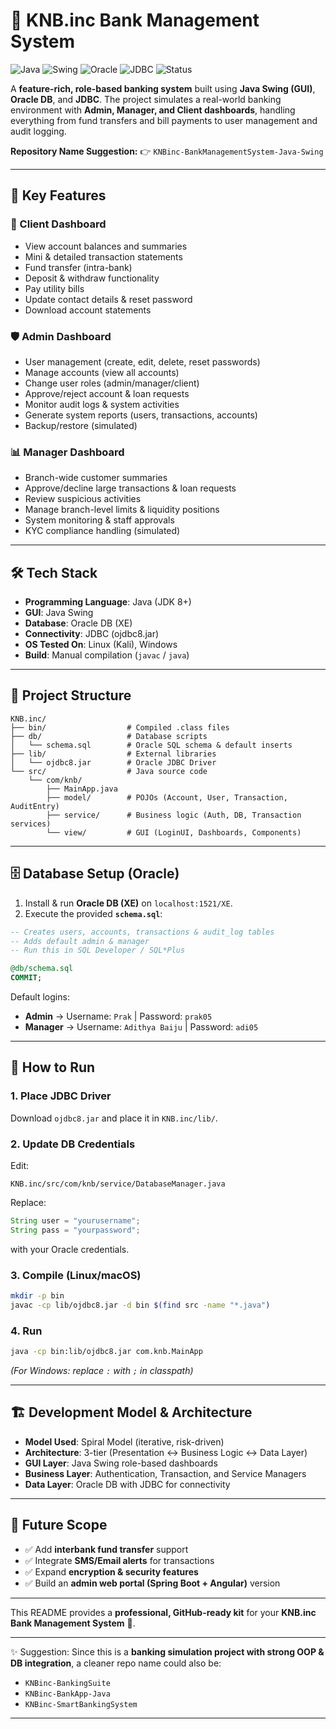 

# 🏦 KNB.inc Bank Management System

![Java](https://img.shields.io/badge/Java-JDK%208%2B-red.svg)
![Swing](https://img.shields.io/badge/Java%20Swing-GUI-brightgreen.svg)
![Oracle](https://img.shields.io/badge/Oracle-Database-blue.svg)
![JDBC](https://img.shields.io/badge/JDBC-ojdbc8-yellow.svg)
![Status](https://img.shields.io/badge/Status-Stable-success.svg)

A **feature-rich, role-based banking system** built using **Java Swing (GUI)**, **Oracle DB**, and **JDBC**.
The project simulates a real-world banking environment with **Admin, Manager, and Client dashboards**, handling everything from fund transfers and bill payments to user management and audit logging.

**Repository Name Suggestion:**
👉 `KNBinc-BankManagementSystem-Java-Swing`

---

## 🌟 Key Features

### 👤 Client Dashboard

* View account balances and summaries
* Mini & detailed transaction statements
* Fund transfer (intra-bank)
* Deposit & withdraw functionality
* Pay utility bills
* Update contact details & reset password
* Download account statements

### 🛡️ Admin Dashboard

* User management (create, edit, delete, reset passwords)
* Manage accounts (view all accounts)
* Change user roles (admin/manager/client)
* Approve/reject account & loan requests
* Monitor audit logs & system activities
* Generate system reports (users, transactions, accounts)
* Backup/restore (simulated)

### 📊 Manager Dashboard

* Branch-wide customer summaries
* Approve/decline large transactions & loan requests
* Review suspicious activities
* Manage branch-level limits & liquidity positions
* System monitoring & staff approvals
* KYC compliance handling (simulated)

---

## 🛠️ Tech Stack

* **Programming Language**: Java (JDK 8+)
* **GUI**: Java Swing
* **Database**: Oracle DB (XE)
* **Connectivity**: JDBC (ojdbc8.jar)
* **OS Tested On**: Linux (Kali), Windows
* **Build**: Manual compilation (`javac` / `java`)

---

## 📂 Project Structure

```
KNB.inc/
├── bin/                  # Compiled .class files
├── db/                   # Database scripts
│   └── schema.sql        # Oracle SQL schema & default inserts
├── lib/                  # External libraries
│   └── ojdbc8.jar        # Oracle JDBC Driver
└── src/                  # Java source code
    └── com/knb/
        ├── MainApp.java
        ├── model/        # POJOs (Account, User, Transaction, AuditEntry)
        ├── service/      # Business logic (Auth, DB, Transaction services)
        └── view/         # GUI (LoginUI, Dashboards, Components)
```

---

## 🗄️ Database Setup (Oracle)

1. Install & run **Oracle DB (XE)** on `localhost:1521/XE`.
2. Execute the provided **`schema.sql`**:

```sql
-- Creates users, accounts, transactions & audit_log tables
-- Adds default admin & manager
-- Run this in SQL Developer / SQL*Plus

@db/schema.sql
COMMIT;
```

Default logins:

* **Admin** → Username: `Prak` | Password: `prak05`
* **Manager** → Username: `Adithya Baiju` | Password: `adi05`

---

## 🚀 How to Run

### 1. Place JDBC Driver

Download `ojdbc8.jar` and place it in `KNB.inc/lib/`.

### 2. Update DB Credentials

Edit:

```
KNB.inc/src/com/knb/service/DatabaseManager.java
```

Replace:

```java
String user = "yourusername";
String pass = "yourpassword";
```

with your Oracle credentials.

### 3. Compile (Linux/macOS)

```bash
mkdir -p bin
javac -cp lib/ojdbc8.jar -d bin $(find src -name "*.java")
```

### 4. Run

```bash
java -cp bin:lib/ojdbc8.jar com.knb.MainApp
```

*(For Windows: replace `:` with `;` in classpath)*

---

## 🏗️ Development Model & Architecture

* **Model Used**: Spiral Model (iterative, risk-driven)
* **Architecture**: 3-tier (Presentation ↔ Business Logic ↔ Data Layer)
* **GUI Layer**: Java Swing role-based dashboards
* **Business Layer**: Authentication, Transaction, and Service Managers
* **Data Layer**: Oracle DB with JDBC for connectivity

---

## 🔮 Future Scope

* ✅ Add **interbank fund transfer** support
* ✅ Integrate **SMS/Email alerts** for transactions
* ✅ Expand **encryption & security features**
* ✅ Build an **admin web portal (Spring Boot + Angular)** version

---

This README provides a **professional, GitHub-ready kit** for your **KNB.inc Bank Management System** 🚀.

---

✨ Suggestion: Since this is a **banking simulation project with strong OOP & DB integration**, a cleaner repo name could also be:

* `KNBinc-BankingSuite`
* `KNBinc-BankApp-Java`
* `KNBinc-SmartBankingSystem`

---

